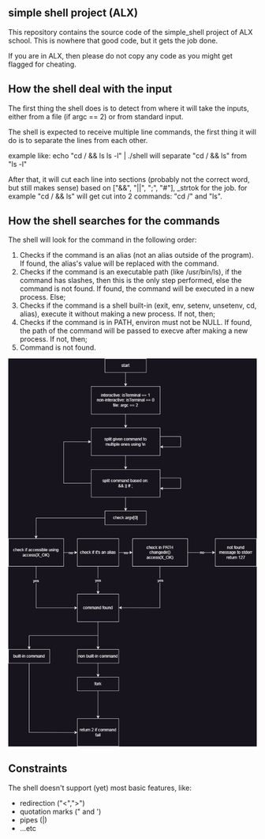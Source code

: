 ## simple shell project (ALX)
This repository contains the source code of the simple_shell project of ALX school. This is nowhere that good code, but it gets the job done.

If you are in ALX, then please do not copy any code as you might get flagged for cheating.

## How the shell deal with the input
The first thing the shell does is to detect from where it will take the inputs, either from a file (if argc == 2) or from standard input.

The shell is expected to receive multiple line commands, the first thing it will do is to separate the lines from each other.

example like:
echo "cd / && ls
ls -l" | ./shell
will separate "cd / && ls" from "ls -l"

After that, it will cut each line into sections (probably not the correct word, but still makes sense) based on ["&&", "||", ";", "#"], _strtok for the job. for example "cd / && ls" will get cut into 2 commands: "cd /" and "ls".

## How the shell searches for the commands
The shell will look for the command in the following order:
1. Checks if the command is an alias (not an alias outside of the program). If found, the alias's value will be replaced with the command.
2. Checks if the command is an executable path (like /usr/bin/ls), if the command has slashes, then this is the only step performed, else the command is not found. If found, the command will be executed in a new process. Else;
3. Checks if the command is a shell built-in (exit, env, setenv, unsetenv, cd, alias), execute it without making a new process. If not, then;
4. Checks if the command is in PATH, environ must not be NULL. If found, the path of the command will be passed to execve after making a new process. If not, then;
5. Command is not found.

![flowchart](flowchart/flowchart.png)

## Constraints
The shell doesn't support (yet) most basic features, like:
- redirection ("<",">")
- quotation marks (" and ')
- pipes (|)
- ...etc
